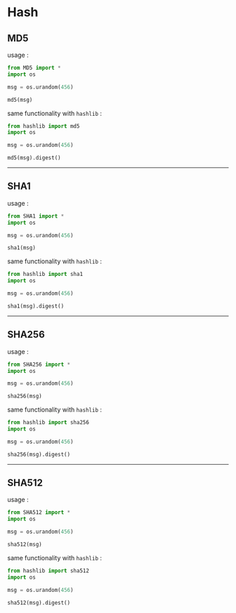 # Hash

## MD5

usage : 
```python
from MD5 import *
import os

msg = os.urandom(456)

md5(msg)
```

same functionality with `hashlib` : 
```python
from hashlib import md5
import os

msg = os.urandom(456)

md5(msg).digest()
```

---

## SHA1

usage : 
```python
from SHA1 import *
import os

msg = os.urandom(456)

sha1(msg)
```

same functionality with `hashlib` : 
```python
from hashlib import sha1
import os

msg = os.urandom(456)

sha1(msg).digest()
```

---

## SHA256

usage : 
```python
from SHA256 import *
import os

msg = os.urandom(456)

sha256(msg)
```

same functionality with `hashlib` : 
```python
from hashlib import sha256
import os

msg = os.urandom(456)

sha256(msg).digest()
```

---

## SHA512

usage : 
```python
from SHA512 import *
import os

msg = os.urandom(456)

sha512(msg)
```

same functionality with `hashlib` : 
```python
from hashlib import sha512
import os

msg = os.urandom(456)

sha512(msg).digest()
```
